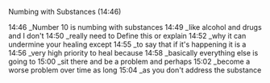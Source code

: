 Numbing with Substances (14:46)

14:46 _Number 10 is numbing with substances
 14:49 _like alcohol and drugs and I don't
 14:50 _really need to Define this or explain
 14:52 _why it can undermine your healing except
 14:55 _to say that if it's happening it is a
 14:56 _very high priority to heal because
 14:58 _basically everything else is going to
 15:00 _sit there and be a problem and perhaps
 15:02 _become a worse problem over time as long
 15:04 _as you don't address the substance